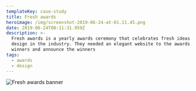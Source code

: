 ```yaml
---
templateKey: case-study
title: Fresh awards
heroimage: /img/screenshot-2019-06-24-at-01.11.45.png
date: 2019-06-24T00:11:31.959Z
description: >-
  Fresh awards is a yearly awards ceremony that celebrates fresh ideas and
  design in the industry. They needed an elegant website to the awards the
  winners and announce the winners
tags:
  - awards
  - design
---
```

![Fresh awards banner](/img/screenshot-2019-06-24-at-01.06.37.png)
